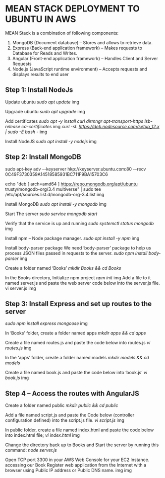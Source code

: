 # MEAN STACK DEPLOYMENT TO UBUNTU IN AWS
MEAN Stack is a combination of following components:
1. MongoDB (Document database) – Stores and allows to retrieve data.
2. Express (Back-end application framework) – Makes requests to Database for Reads and Writes.
3. Angular (Front-end application framework) – Handles Client and Server Requests
4. Node.js (JavaScript runtime environment) – Accepts requests and displays results to end user


## Step 1: Install NodeJs
Update ubuntu
*sudo apt update*
img

Upgrade ubuntu
*sudo apt upgrade*
img

Add certificates
*sudo apt -y install curl dirmngr apt-transport-https lsb-release ca-certificates*
img
*curl -sL https://deb.nodesource.com/setup_12.x | sudo -E bash -*
img

Install NodeJS
*sudo apt install -y nodejs*
img

## Step 2: Install MongoDB
sudo apt-key adv --keyserver hkp://keyserver.ubuntu.com:80 --recv 0C49F3730359A14518585931BC711F9BA15703C6

echo "deb [ arch=amd64 ] https://repo.mongodb.org/apt/ubuntu trusty/mongodb-org/3.4 multiverse" | sudo tee /etc/apt/sources.list.d/mongodb-org-3.4.list
img

Install MongoDB
*sudo apt install -y mongodb*
img

Start The server
*sudo service mongodb start*

Verify that the service is up and running
*sudo systemctl status mongodb*
img

Install npm – Node package manager.
*sudo apt install -y npm*
img

Install body-parser package
We need ‘body-parser’ package to help us process JSON files passed in requests to the server.
*sudo npm install body-parser*
img

Create a folder named ‘Books’
*mkdir Books && cd Books*

In the Books directory, Initialize npm project
*npm init*
img
Add a file to it named server.js and paste the web server code below into the server.js file.
vi server.js
img


## Step 3: Install Express and set up routes to the server
*sudo npm install express mongoose*
img

In ‘Books’ folder, create a folder named apps
*mkdir apps && cd apps*

Create a file named routes.js and paste the code below into routes.js
*vi routes.js*
img

In the ‘apps’ folder, create a folder named models
*mkdir models && cd models*

Create a file named book.js and paste the code below into ‘book.js’
*vi book.js*
img


## Step 4 – Access the routes with AngularJS
Create a folder named public
*mkdir public && cd public*

Add a file named script.js and paste the Code below (controller configuration defined) into the script.js file.
*vi script.js*
img

In public folder, create a file named index.html and paste the code below into index.html file;
*vi index.html*
img

Change the directory back up to Books and Start the server by running this command:
*node server.js*

Open TCP port 3300 in your AWS Web Console for your EC2 Instance. accessing our Book Register web application from the Internet with a browser using Public IP address or Public DNS name.
img
img


